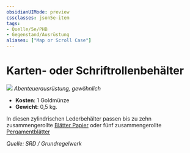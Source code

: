 ```yaml
---
obsidianUIMode: preview
cssclasses: json5e-item
tags:
- Quelle/5e/PHB
- Gegenstand/Ausrüstung
aliases: ["Map or Scroll Case"]
---
```

# Karten- oder Schriftrollenbehälter
![](../../99%20-%20Setup/Files/Bildersammlung/Symbolik/Gegenstände.webp#token)
*Abenteuerausrüstung, gewöhnlich*

- **Kosten**: 1 Goldmünze
- **Gewicht**: 0,5 kg.

In diesen zylindrischen Lederbehälter passen bis zu zehn zusammengerollte [Blätter Papier](Papier-ein-Blatt.md)  oder fünf zusammengerollte 
[Pergamentblätter](Pergament-ein-Blatt.md)

*Quelle: SRD / Grundregelwerk*